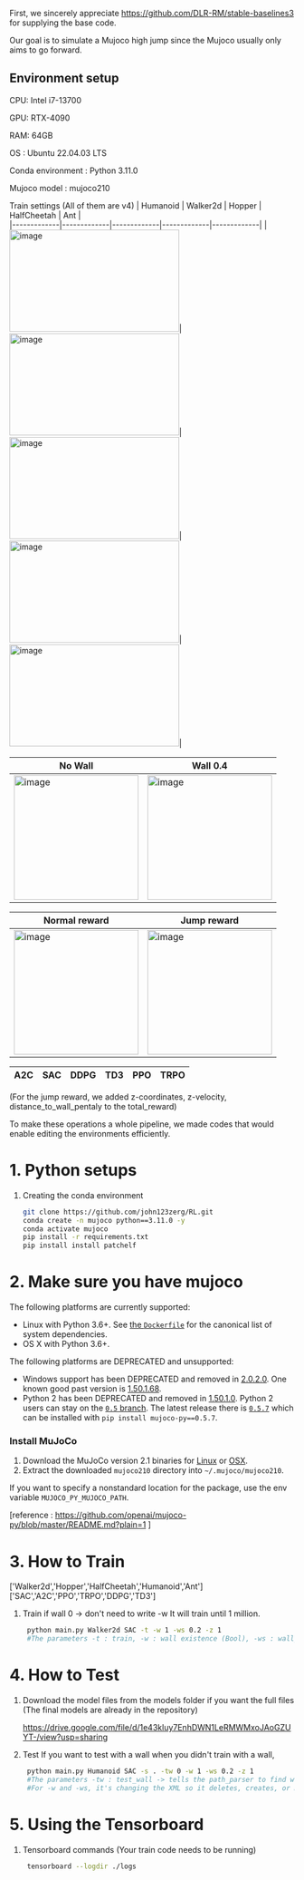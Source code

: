 

First, we sincerely appreciate https://github.com/DLR-RM/stable-baselines3 for supplying the base code.

Our goal is to simulate a Mujoco high jump since the Mujoco usually only aims to go forward.


## Environment setup

CPU: Intel i7-13700

GPU: RTX-4090

RAM: 64GB

OS : Ubuntu 22.04.03 LTS

Conda environment : Python 3.11.0

Mujoco model : mujoco210

Train settings
(All of them are v4)
| Humanoid    | Walker2d    | Hopper      | HalfCheetah | Ant         |  
|-------------|-------------|-------------|-------------|-------------|
|<img width="300" height='180' alt="image" src="https://github.com/john123zerg/Mujoco_high_jump_simulator/assets/63462803/fc70570c-2ec5-464c-8606-426fd8fdcbb2">|<img width="300" height='180' alt="image" src="https://github.com/john123zerg/Mujoco_high_jump_simulator/assets/63462803/c0ee6381-8ac0-4d22-94da-0af25f07f350">|<img width="300" height='180' alt="image" src="https://github.com/john123zerg/Mujoco_high_jump_simulator/assets/63462803/96c4388e-d6e5-4d61-b821-6ff59e9089e8">|<img width="300" height='180' alt="image" src="https://github.com/john123zerg/Mujoco_high_jump_simulator/assets/63462803/c5a109ca-cdae-412a-a242-92f865303660">|<img width="300" height='180' alt="image" src="https://github.com/john123zerg/Mujoco_high_jump_simulator/assets/63462803/d4f31a02-61b5-4caa-8076-3760c9df5c7a">|



| No Wall  | Wall 0.4 | 
|----------|----------|
|<img width="220" alt="image" src="https://github.com/john123zerg/Mujoco_high_jump_simulator/assets/63462803/ab4c8c17-ab73-4373-bf51-b913e38ffae7">|<img width="220" alt="image" src="https://github.com/john123zerg/Mujoco_high_jump_simulator/assets/63462803/9a8878ff-6bbb-42e7-b933-53122d6e17d7">|

| Normal reward | Jump reward  | 
|---------------|--------------|
|<img width="220" alt="image" src="https://github.com/john123zerg/Mujoco_high_jump_simulator/assets/63462803/77b1a63c-4e75-4fbc-9521-d3841a17fc75">|<img width="220" alt="image" src="https://github.com/john123zerg/Mujoco_high_jump_simulator/assets/63462803/136e57b4-0a35-4c66-879f-ed73eefa4e9d">|

| A2C | SAC | DDPG | TD3 | PPO | TRPO |
|-----|-----|------|-----|-----|------|

(For the jump reward, we added z-coordinates, z-velocity, distance_to_wall_pentaly to the total_reward)

To make these operations a whole pipeline, we made codes that would enable editing the environments efficiently.


# 1. Python setups
1. Creating the conda environment
    ```bash
    git clone https://github.com/john123zerg/RL.git
    conda create -n mujoco python==3.11.0 -y
    conda activate mujoco
    pip install -r requirements.txt
    pip install install patchelf
# 2. Make sure you have mujoco
The following platforms are currently supported:

- Linux with Python 3.6+. See [the `Dockerfile`](Dockerfile) for the canonical list of system dependencies.
- OS X with Python 3.6+.

The following platforms are DEPRECATED and unsupported:

- Windows support has been DEPRECATED and removed in [2.0.2.0](https://github.com/openai/mujoco-py/releases/tag/v2.0.2.0a1). One known good past version is [1.50.1.68](https://github.com/openai/mujoco-py/blob/9ea9bb000d6b8551b99f9aa440862e0c7f7b4191/README.md#requirements).
- Python 2 has been DEPRECATED and removed in [1.50.1.0](https://github.com/openai/mujoco-py/releases/tag/1.50.1.0). Python 2 users can stay on the [`0.5` branch](https://github.com/openai/mujoco-py/tree/0.5). The latest release there is [`0.5.7`](https://github.com/openai/mujoco-py/releases/tag/0.5.7) which can be installed with `pip install mujoco-py==0.5.7`.

### Install MuJoCo

1. Download the MuJoCo version 2.1 binaries for
   [Linux](https://mujoco.org/download/mujoco210-linux-x86_64.tar.gz) or
   [OSX](https://mujoco.org/download/mujoco210-macos-x86_64.tar.gz).
1. Extract the downloaded `mujoco210` directory into `~/.mujoco/mujoco210`.

If you want to specify a nonstandard location for the package,
use the env variable `MUJOCO_PY_MUJOCO_PATH`.

[reference : https://github.com/openai/mujoco-py/blob/master/README.md?plain=1 ]

    
# 3. How to Train 


['Walker2d','Hopper','HalfCheetah','Humanoid','Ant']
['SAC','A2C','PPO','TRPO','DDPG','TD3']
    
1. Train
   if wall 0 -> don't need to write -w
    It will train until 1 million.
   ```bash
    python main.py Walker2d SAC -t -w 1 -ws 0.2 -z 1
    #The parameters -t : train, -w : wall existence (Bool), -ws : wall_size (Float), -z : changing_the_reward_function_to_high_jump_reward (Bool)


# 4. How to Test 
    
1. Download the model files from the models folder if you want the full files (The final models are already in the repository)
   
    https://drive.google.com/file/d/1e43kluy7EnhDWN1LeRMWMxoJAoGZUYT-/view?usp=sharing

2. Test
   If you want to test with a wall when you didn't train with a wall,
   ```bash
    python main.py Humanoid SAC -s . -tw 0 -w 1 -ws 0.2 -z 1
    #The parameters -tw : test_wall -> tells the path_parser to find whether a wall_trained model or not (Bool)
    #For -w and -ws, it's changing the XML so it deletes, creates, or modifies the wall

# 5. Using the Tensorboard

1. Tensorboard commands (Your train code needs to be running)
   ```bash
    tensorboard --logdir ./logs
   

